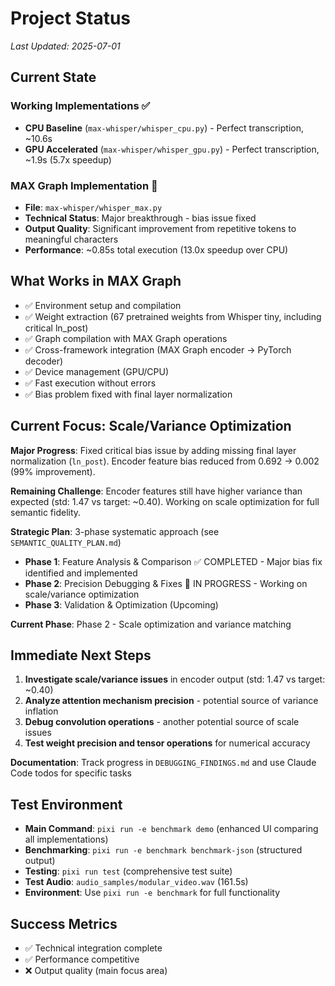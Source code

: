 # Project Status

*Last Updated: 2025-07-01*

## Current State

### Working Implementations ✅
- **CPU Baseline** (`max-whisper/whisper_cpu.py`) - Perfect transcription, ~10.6s
- **GPU Accelerated** (`max-whisper/whisper_gpu.py`) - Perfect transcription, ~1.9s (5.7x speedup)

### MAX Graph Implementation 🔧
- **File**: `max-whisper/whisper_max.py`
- **Technical Status**: Major breakthrough - bias issue fixed
- **Output Quality**: Significant improvement from repetitive tokens to meaningful characters
- **Performance**: ~0.85s total execution (13.0x speedup over CPU)

## What Works in MAX Graph
- ✅ Environment setup and compilation
- ✅ Weight extraction (67 pretrained weights from Whisper tiny, including critical ln_post)
- ✅ Graph compilation with MAX Graph operations
- ✅ Cross-framework integration (MAX Graph encoder → PyTorch decoder)
- ✅ Device management (GPU/CPU)
- ✅ Fast execution without errors
- ✅ Bias problem fixed with final layer normalization

## Current Focus: Scale/Variance Optimization

**Major Progress**: Fixed critical bias issue by adding missing final layer normalization (`ln_post`). Encoder feature bias reduced from 0.692 → 0.002 (99% improvement).

**Remaining Challenge**: Encoder features still have higher variance than expected (std: 1.47 vs target: ~0.40). Working on scale optimization for full semantic fidelity.

**Strategic Plan**: 3-phase systematic approach (see `SEMANTIC_QUALITY_PLAN.md`)
- **Phase 1**: Feature Analysis & Comparison ✅ COMPLETED - Major bias fix identified and implemented
- **Phase 2**: Precision Debugging & Fixes 🔧 IN PROGRESS - Working on scale/variance optimization
- **Phase 3**: Validation & Optimization (Upcoming)

**Current Phase**: Phase 2 - Scale optimization and variance matching

## Immediate Next Steps
1. **Investigate scale/variance issues** in encoder output (std: 1.47 vs target: ~0.40)
2. **Analyze attention mechanism precision** - potential source of variance inflation
3. **Debug convolution operations** - another potential source of scale issues
4. **Test weight precision and tensor operations** for numerical accuracy

**Documentation**: Track progress in `DEBUGGING_FINDINGS.md` and use Claude Code todos for specific tasks

## Test Environment
- **Main Command**: `pixi run -e benchmark demo` (enhanced UI comparing all implementations)
- **Benchmarking**: `pixi run -e benchmark benchmark-json` (structured output)
- **Testing**: `pixi run test` (comprehensive test suite)
- **Test Audio**: `audio_samples/modular_video.wav` (161.5s)
- **Environment**: Use `pixi run -e benchmark` for full functionality

## Success Metrics
- ✅ Technical integration complete
- ✅ Performance competitive
- ❌ Output quality (main focus area)
